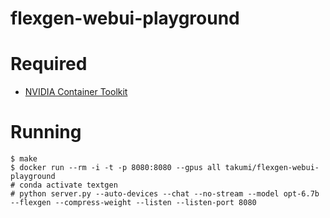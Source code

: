 # flexgen-webui-playground

# Required
- [NVIDIA Container Toolkit](https://nvidia.github.io/nvidia-container-runtime/)

# Running
```
$ make
$ docker run --rm -i -t -p 8080:8080 --gpus all takumi/flexgen-webui-playground
# conda activate textgen
# python server.py --auto-devices --chat --no-stream --model opt-6.7b --flexgen --compress-weight --listen --listen-port 8080
```
